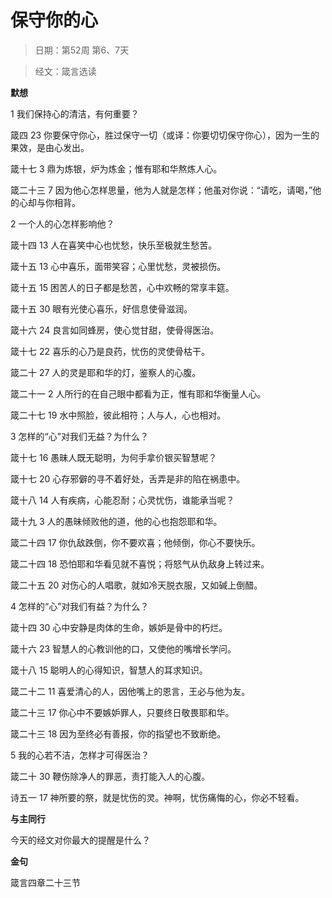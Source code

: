 # 保守你的心

> 日期：第52周 第6、7天

> 经文：箴言选读

**默想**

1 我们保持心的清洁，有何重要？

箴四 23 你要保守你心，胜过保守一切（或译：你要切切保守你心），因为一生的果效，是由心发出。

箴十七 3 鼎为炼银，炉为炼金；惟有耶和华熬炼人心。

箴二十三 7 因为他心怎样思量，他为人就是怎样；他虽对你说：“请吃，请喝，”他的心却与你相背。

2 一个人的心怎样影响他？

箴十四 13 人在喜笑中心也忧愁，快乐至极就生愁苦。

箴十五 13 心中喜乐，面带笑容；心里忧愁，灵被损伤。

箴十五 15 困苦人的日子都是愁苦，心中欢畅的常享丰筵。

箴十五 30 眼有光使心喜乐，好信息使骨滋润。

箴十六 24 良言如同蜂房，使心觉甘甜，使骨得医治。

箴十七 22 喜乐的心乃是良药，忧伤的灵使骨枯干。

箴二十 27 人的灵是耶和华的灯，鉴察人的心腹。

箴二十一 2 人所行的在自己眼中都看为正，惟有耶和华衡量人心。

箴二十七 19 水中照脸，彼此相符；人与人，心也相对。

3 怎样的“心”对我们无益？为什么？

箴十七 16 愚昧人既无聪明，为何手拿价银买智慧呢？

箴十七 20 心存邪僻的寻不着好处，舌弄是非的陷在祸患中。

箴十八 14 人有疾病，心能忍耐；心灵忧伤，谁能承当呢？

箴十九 3 人的愚昧倾败他的道，他的心也抱怨耶和华。

箴二十四 17 你仇敌跌倒，你不要欢喜；他倾倒，你心不要快乐。

箴二十四 18 恐怕耶和华看见就不喜悦；将怒气从仇敌身上转过来。

箴二十五 20 对伤心的人唱歌，就如冷天脱衣服，又如碱上倒醋。

4 怎样的“心”对我们有益？为什么？

箴十四 30 心中安静是肉体的生命，嫉妒是骨中的朽烂。

箴十六 23 智慧人的心教训他的口，又使他的嘴增长学问。

箴十八 15 聪明人的心得知识，智慧人的耳求知识。

箴二十二 11 喜爱清心的人，因他嘴上的恩言，王必与他为友。

箴二十三 17 你心中不要嫉妒罪人，只要终日敬畏耶和华。

箴二十三 18 因为至终必有善报，你的指望也不致断绝。

5 我的心若不洁，怎样才可得医治？

箴二十 30 鞭伤除净人的罪恶，责打能入人的心腹。

诗五一 17 神所要的祭，就是忧伤的灵。神啊，忧伤痛悔的心，你必不轻看。

**与主同行**

今天的经文对你最大的提醒是什么？

**金句**

箴言四章二十三节



